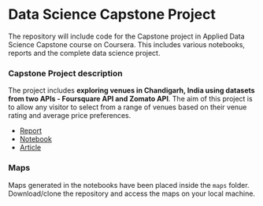 # Data Science Capstone Project
The repository will include code for the Capstone project in Applied Data Science Capstone course on Coursera. This includes various notebooks, reports and the complete data science project.


### Capstone Project description
The project includes **exploring venues in Chandigarh, India using datasets from two APIs - Foursquare API and Zomato API**. The aim of this project is to allow any visitor to select from a range of venues based on their venue rating and average price preferences.
- [Report](https://github.com/kb22/Coursera_Capstone/blob/master/Coursera%20Capstone%20Report.pdf)
- [Notebook](https://github.com/kb22/Coursera_Capstone/blob/master/Exploring%20venues%20in%20Chandigarh.ipynb)
- [Article](https://towardsdatascience.com/exploring-chandigarh-india-using-foursquare-and-zomato-api-1d4501291320)


### Maps
Maps generated in the notebooks have been placed inside the `maps` folder. Download/clone the repository and access the maps on your local machine.

